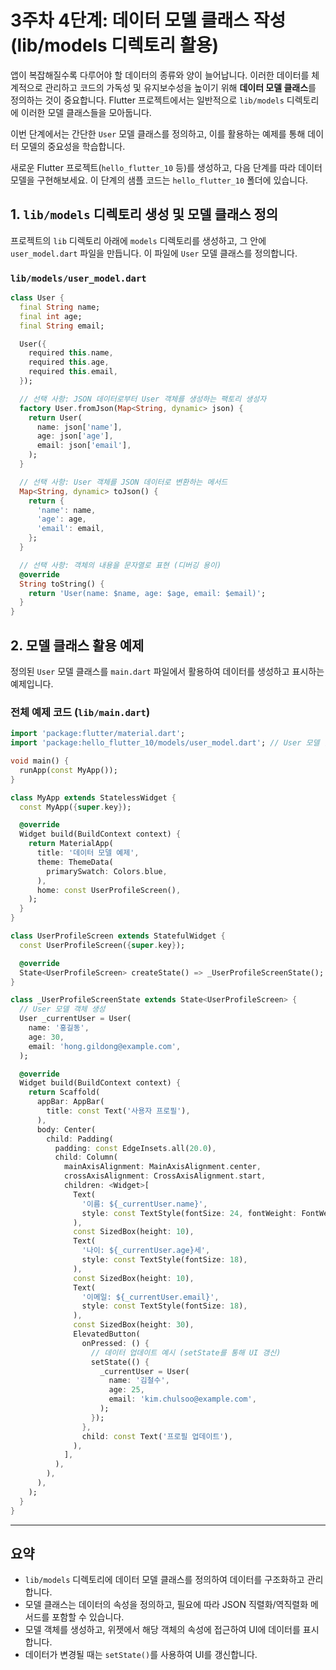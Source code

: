# 3주차 4단계: 데이터 모델 클래스 작성 (lib/models 디렉토리 활용)

앱이 복잡해질수록 다루어야 할 데이터의 종류와 양이 늘어납니다. 이러한 데이터를 체계적으로 관리하고 코드의 가독성 및 유지보수성을 높이기 위해 **데이터 모델 클래스**를 정의하는 것이 중요합니다. Flutter 프로젝트에서는 일반적으로 `lib/models` 디렉토리에 이러한 모델 클래스들을 모아둡니다.

이번 단계에서는 간단한 `User` 모델 클래스를 정의하고, 이를 활용하는 예제를 통해 데이터 모델의 중요성을 학습합니다.

새로운 Flutter 프로젝트(`hello_flutter_10` 등)를 생성하고, 다음 단계를 따라 데이터 모델을 구현해보세요. 이 단계의 샘플 코드는 `hello_flutter_10` 폴더에 있습니다.

## 1. `lib/models` 디렉토리 생성 및 모델 클래스 정의

프로젝트의 `lib` 디렉토리 아래에 `models` 디렉토리를 생성하고, 그 안에 `user_model.dart` 파일을 만듭니다. 이 파일에 `User` 모델 클래스를 정의합니다.

### `lib/models/user_model.dart`

```dart
class User {
  final String name;
  final int age;
  final String email;

  User({
    required this.name,
    required this.age,
    required this.email,
  });

  // 선택 사항: JSON 데이터로부터 User 객체를 생성하는 팩토리 생성자
  factory User.fromJson(Map<String, dynamic> json) {
    return User(
      name: json['name'],
      age: json['age'],
      email: json['email'],
    );
  }

  // 선택 사항: User 객체를 JSON 데이터로 변환하는 메서드
  Map<String, dynamic> toJson() {
    return {
      'name': name,
      'age': age,
      'email': email,
    };
  }

  // 선택 사항: 객체의 내용을 문자열로 표현 (디버깅 용이)
  @override
  String toString() {
    return 'User(name: $name, age: $age, email: $email)';
  }
}
```

## 2. 모델 클래스 활용 예제

정의된 `User` 모델 클래스를 `main.dart` 파일에서 활용하여 데이터를 생성하고 표시하는 예제입니다.

### 전체 예제 코드 (`lib/main.dart`)

```dart
import 'package:flutter/material.dart';
import 'package:hello_flutter_10/models/user_model.dart'; // User 모델 임포트

void main() {
  runApp(const MyApp());
}

class MyApp extends StatelessWidget {
  const MyApp({super.key});

  @override
  Widget build(BuildContext context) {
    return MaterialApp(
      title: '데이터 모델 예제',
      theme: ThemeData(
        primarySwatch: Colors.blue,
      ),
      home: const UserProfileScreen(),
    );
  }
}

class UserProfileScreen extends StatefulWidget {
  const UserProfileScreen({super.key});

  @override
  State<UserProfileScreen> createState() => _UserProfileScreenState();
}

class _UserProfileScreenState extends State<UserProfileScreen> {
  // User 모델 객체 생성
  User _currentUser = User(
    name: '홍길동',
    age: 30,
    email: 'hong.gildong@example.com',
  );

  @override
  Widget build(BuildContext context) {
    return Scaffold(
      appBar: AppBar(
        title: const Text('사용자 프로필'),
      ),
      body: Center(
        child: Padding(
          padding: const EdgeInsets.all(20.0),
          child: Column(
            mainAxisAlignment: MainAxisAlignment.center,
            crossAxisAlignment: CrossAxisAlignment.start,
            children: <Widget>[
              Text(
                '이름: ${_currentUser.name}',
                style: const TextStyle(fontSize: 24, fontWeight: FontWeight.bold),
              ),
              const SizedBox(height: 10),
              Text(
                '나이: ${_currentUser.age}세',
                style: const TextStyle(fontSize: 18),
              ),
              const SizedBox(height: 10),
              Text(
                '이메일: ${_currentUser.email}',
                style: const TextStyle(fontSize: 18),
              ),
              const SizedBox(height: 30),
              ElevatedButton(
                onPressed: () {
                  // 데이터 업데이트 예시 (setState를 통해 UI 갱신)
                  setState(() {
                    _currentUser = User(
                      name: '김철수',
                      age: 25,
                      email: 'kim.chulsoo@example.com',
                    );
                  });
                },
                child: const Text('프로필 업데이트'),
              ),
            ],
          ),
        ),
      ),
    );
  }
}
```

---

## 요약

- `lib/models` 디렉토리에 데이터 모델 클래스를 정의하여 데이터를 구조화하고 관리합니다.
- 모델 클래스는 데이터의 속성을 정의하고, 필요에 따라 JSON 직렬화/역직렬화 메서드를 포함할 수 있습니다.
- 모델 객체를 생성하고, 위젯에서 해당 객체의 속성에 접근하여 UI에 데이터를 표시합니다.
- 데이터가 변경될 때는 `setState()`를 사용하여 UI를 갱신합니다.
